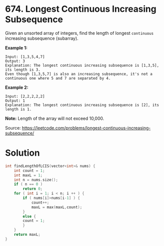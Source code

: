 # 674. Longest Continuous Increasing Subsequence

Given an unsorted array of integers, find the length of longest `continuous` increasing subsequence (subarray).

**Example 1:**

```
Input: [1,3,5,4,7]
Output: 3
Explanation: The longest continuous increasing subsequence is [1,3,5], its length is 3. 
Even though [1,3,5,7] is also an increasing subsequence, it's not a continuous one where 5 and 7 are separated by 4. 
```



**Example 2:**

```
Input: [2,2,2,2,2]
Output: 1
Explanation: The longest continuous increasing subsequence is [2], its length is 1. 
```



**Note:** Length of the array will not exceed 10,000.

Source: https://leetcode.com/problems/longest-continuous-increasing-subsequence/



# Solution

```c++
int findLengthOfLCIS(vector<int>& nums) {
    int count = 1;
    int maxL = 1;
    int n = nums.size();
    if ( n == 0 )
        return 0;
    for ( int i = 1; i < n; i ++ ) {
        if ( nums[i]>nums[i-1] ) {
            count++;
            maxL = max(maxL,count);            
        }
        else { 
        count = 1;
        }
    }
    return maxL;        
}
```

